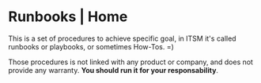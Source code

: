 # Runbooks | Home

This is a set of procedures to achieve specific goal, in ITSM it's called runbooks or playbooks, or sometimes How-Tos. =)

Those procedures is not linked with any product or company, and does not provide any warranty. **You should run it for your responsability**.
